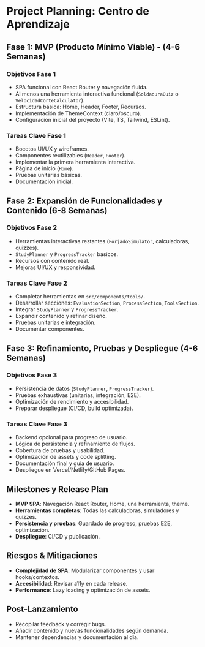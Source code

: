 # Project Planning: Centro de Aprendizaje

## Fase 1: MVP (Producto Mínimo Viable) - (4-6 Semanas)

### Objetivos Fase 1

- SPA funcional con React Router y navegación fluida.
- Al menos una herramienta interactiva funcional (`SoldaduraQuiz` o `VelocidadCorteCalculator`).
- Estructura básica: Home, Header, Footer, Recursos.
- Implementación de ThemeContext (claro/oscuro).
- Configuración inicial del proyecto (Vite, TS, Tailwind, ESLint).

### Tareas Clave Fase 1

- Bocetos UI/UX y wireframes.
- Componentes reutilizables (`Header`, `Footer`).
- Implementar la primera herramienta interactiva.
- Página de inicio (`Home`).
- Pruebas unitarias básicas.
- Documentación inicial.

## Fase 2: Expansión de Funcionalidades y Contenido (6-8 Semanas)

### Objetivos Fase 2

- Herramientas interactivas restantes (`ForjadoSimulator`, calculadoras, quizzes).
- `StudyPlanner` y `ProgressTracker` básicos.
- Recursos con contenido real.
- Mejoras UI/UX y responsividad.

### Tareas Clave Fase 2

- Completar herramientas en `src/components/tools/`.
- Desarrollar secciones: `EvaluationSection`, `ProcessSection`, `ToolsSection`.
- Integrar `StudyPlanner` y `ProgressTracker`.
- Expandir contenido y refinar diseño.
- Pruebas unitarias e integración.
- Documentar componentes.

## Fase 3: Refinamiento, Pruebas y Despliegue (4-6 Semanas)

### Objetivos Fase 3

- Persistencia de datos (`StudyPlanner`, `ProgressTracker`).
- Pruebas exhaustivas (unitarias, integración, E2E).
- Optimización de rendimiento y accesibilidad.
- Preparar despliegue (CI/CD, build optimizada).

### Tareas Clave Fase 3

- Backend opcional para progreso de usuario.
- Lógica de persistencia y refinamiento de flujos.
- Cobertura de pruebas y usabilidad.
- Optimización de assets y code splitting.
- Documentación final y guía de usuario.
- Despliegue en Vercel/Netlify/GitHub Pages.

## Milestones y Release Plan

- **MVP SPA**: Navegación React Router, Home, una herramienta, theme.
- **Herramientas completas**: Todas las calculadoras, simuladores y quizzes.
- **Persistencia y pruebas**: Guardado de progreso, pruebas E2E, optimización.
- **Despliegue**: CI/CD y publicación.

## Riesgos & Mitigaciones

- **Complejidad de SPA**: Modularizar componentes y usar hooks/contextos.
- **Accesibilidad**: Revisar a11y en cada release.
- **Performance**: Lazy loading y optimización de assets.

## Post-Lanzamiento

- Recopilar feedback y corregir bugs.
- Añadir contenido y nuevas funcionalidades según demanda.
- Mantener dependencias y documentación al día.
